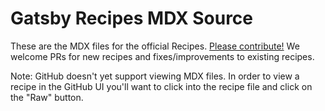 # Gatsby Recipes MDX Source

These are the MDX files for the official Recipes. [Please contribute!](https://www.gatsbyjs.org/contributing/how-to-contribute/) We welcome PRs for new recipes and fixes/improvements to existing recipes.

Note: GitHub doesn't yet support viewing MDX files. In order to view a recipe in the GitHub UI you'll want to click into the recipe file and click on the "Raw" button.
